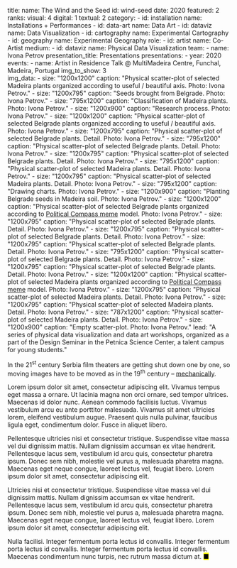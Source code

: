 title: 
    name: The Wind and the Seed
id: wind-seed
date: 2020
featured: 2
ranks:
    visual: 4
    digital: 1
    textual: 2
category: 
    - id: installation
      name: Installations + Performances
    - id: data-art
      name: Data Art
    - id: dataviz
      name: Data Visualization
    - id: cartography
      name: Experimental Cartography
    - id: geography
      name: Experimental Geography
role:
    - id: artist
      name: Co-Artist
medium:
    - id: dataviz
      name: Physical Data Visualization
team:
    - name: Ivona Petrov
presentation_title: Presentations
presentations:
    - year: 2020
      events:
        - name: Artist in Residence Talk @ MultiMadeira Centre, Funchal, Madeira, Portugal 
img_to_show: 3       
img_data:
    - size: "1200x1200"
      caption: "Physical scatter-plot of selected Madeira plants organized according to useful / beautiful axis. Photo: Ivona Petrov."
    - size: "1200x795"
      caption: "Seeds brought from Belgrade. Photo: Ivona Petrov."
    - size: "795x1200"
      caption: "Classification of Madeira plants. Photo: Ivona Petrov."
    - size: "1200x900"
      caption: "Research process. Photo: Ivona Petrov."
    - size: "1200x1200"
      caption: "Physical scatter-plot of selected Belgrade plants organized according to useful / beautiful axis. Photo: Ivona Petrov."
    - size: "1200x795"
      caption: "Physical scatter-plot of selected Belgrade plants. Detail. Photo: Ivona Petrov."
    - size: "795x1200"
      caption: "Physical scatter-plot of selected Belgrade plants. Detail. Photo: Ivona Petrov."
    - size: "1200x795"
      caption: "Physical scatter-plot of selected Belgrade plants. Detail. Photo: Ivona Petrov."
    - size: "795x1200"
      caption: "Physical scatter-plot of selected Madeira plants. Detail. Photo: Ivona Petrov."
    - size: "1200x795"
      caption: "Physical scatter-plot of selected Madeira plants. Detail. Photo: Ivona Petrov."
    - size: "795x1200"
      caption: "Drawing charts. Photo: Ivona Petrov."
    - size: "1200x900"
      caption: "Planting Belgrade seeds in Madeira soil. Photo: Ivona Petrov."
    - size: "1200x1200"
      caption: "Physical scatter-plot of selected Belgrade plants organized according to <a href='https://knowyourmeme.com/memes/political-compass' target='_blank'>Political Compass meme</a> model. Photo: Ivona Petrov."
    - size: "1200x795"
      caption: "Physical scatter-plot of selected Belgrade plants. Detail. Photo: Ivona Petrov."
    - size: "1200x795"
      caption: "Physical scatter-plot of selected Belgrade plants. Detail. Photo: Ivona Petrov."
    - size: "1200x795"
      caption: "Physical scatter-plot of selected Belgrade plants. Detail. Photo: Ivona Petrov."
    - size: "795x1200"
      caption: "Physical scatter-plot of selected Belgrade plants. Detail. Photo: Ivona Petrov."
    - size: "1200x795"
      caption: "Physical scatter-plot of selected Belgrade plants. Detail. Photo: Ivona Petrov."
    - size: "1200x1200"
      caption: "Physical scatter-plot of selected Madeira plants organized according to <a href='https://knowyourmeme.com/memes/political-compass' target='_blank'>Political Compass meme</a> model. Photo: Ivona Petrov."
    - size: "1200x795"
      caption: "Physical scatter-plot of selected Madeira plants. Detail. Photo: Ivona Petrov."
    - size: "1200x795"
      caption: "Physical scatter-plot of selected Madeira plants. Detail. Photo: Ivona Petrov."
    - size: "787x1200"
      caption: "Physical scatter-plot of selected Madeira plants. Detail. Photo: Ivona Petrov."
    - size: "1200x900"
      caption: "Empty scatter-plot. Photo: Ivona Petrov."
lead: "A series of physical data visualization and data art workshops, organized as a part of the Design Seminar in the Petnica Science Center, a talent campus for young students."

In the 21<sup>st</sup> century Serbia film theaters are getting shut down one by one, so moving images have to
be moved as in the 19<sup>th</sup> century – <a href='https://en.wikipedia.org/wiki/Precursors_of_film' target='_blank'>mechanically</a>.

Lorem ipsum dolor sit amet, consectetur adipiscing elit. Vivamus tempus eget massa a ornare. Ut lacinia magna non orci ornare, sed tempor ultrices. Maecenas id dolor nunc. Aenean commodo facilisis luctus. Vivamus vestibulum arcu eu ante porttitor malesuada. Vivamus sit amet ultricies lorem, eleifend vestibulum augue. Praesent quis nulla pulvinar, faucibus ligula eget, condimentum dolor. Fusce in aliquet libero.

Pellentesque ultricies nisi et consectetur tristique. Suspendisse vitae massa vel dui dignissim mattis. Nullam dignissim accumsan ex vitae hendrerit. Pellentesque lacus sem, vestibulum id arcu quis, consectetur pharetra ipsum. Donec sem nibh, molestie vel purus a, malesuada pharetra magna. Maecenas eget neque congue, laoreet lectus vel, feugiat libero. Lorem ipsum dolor sit amet, consectetur adipiscing elit.

Lltricies nisi et consectetur tristique. Suspendisse vitae massa vel dui dignissim mattis. Nullam dignissim accumsan ex vitae hendrerit. Pellentesque lacus sem, vestibulum id arcu quis, consectetur pharetra ipsum. Donec sem nibh, molestie vel purus a, malesuada pharetra magna. Maecenas eget neque congue, laoreet lectus vel, feugiat libero. Lorem ipsum dolor sit amet, consectetur adipiscing elit.

Nulla facilisi. Integer fermentum porta lectus id convallis. Integer fermentum porta lectus id convallis. Integer fermentum porta lectus id convallis. Maecenas condimentum nunc turpis, nec rutrum massa dictum at. <mark>&#9632;</mark>